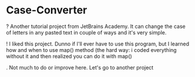 # Case-Converter


? Another tutorial project from JetBrains Academy. It can change the case of letters in any pasted text in couple of ways and it's very simple.

! I liked this project. Dunno if I'll ever have to use this program, but I learned how and when to use map() method (the hard way: i coded everything without it and then realized you can do it with map()

. Not much to do or improve here. Let's go to another project
